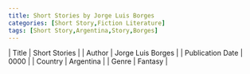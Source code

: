 ```yaml
---
title: Short Stories by Jorge Luis Borges
categories: [Short Story,Fiction Literature]
tags: [Short Story,Argentina,Story,Borges]
---     
```

| Title | Short Stories  |
| Author |  Jorge Luis Borges  |
| Publication Date | 0000   |
| Country | Argentina |
| Genre | Fantasy  |
        